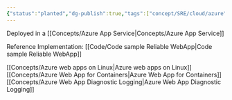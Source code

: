 ```yaml
---
{"status":"planted","dg-publish":true,"tags":["concept/SRE/cloud/azure"],"definition":"Azure WebApp allow you to build and host your websites and web back-ends","creation_date":"2024-05-02 22:00","permalink":"/concepts/azure-web-app/","dgPassFrontmatter":true}
---
```



Deployed in a  [[Concepts/Azure App Service\|Concepts/Azure App Service]]

Reference Implementation: [[Code/Code sample Reliable WebApp\|Code sample Reliable WebApp]]

[[Concepts/Azure web apps on Linux\|Azure web apps on Linux]]
[[Concepts/Azure Web App for Containers\|Azure Web App for Containers]]
[[Concepts/Azure Web App Diagnostic Logging\|Azure Web App Diagnostic Logging]]
